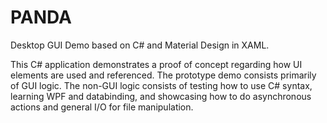 # PANDA

Desktop GUI Demo based on C# and Material Design in XAML.

This C# application demonstrates a proof of concept regarding how UI elements are used and referenced.
The prototype demo consists primarily of GUI logic. 
The non-GUI logic consists of testing how to use C# syntax, learning WPF and databinding, and showcasing how to do asynchronous actions and general I/O for file manipulation.
